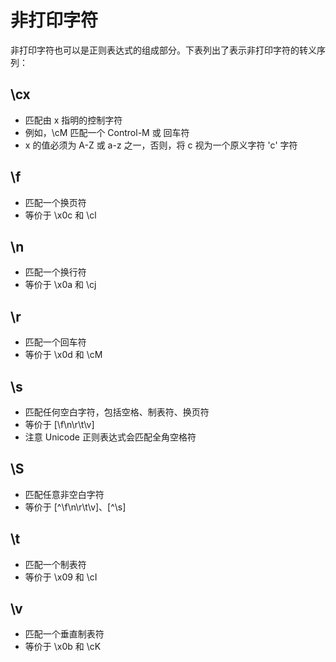 <!--
 * @Author: BGG
 * @Date: 2021-12-16 14:24:18
 * @LastEditors: BGG
 * @LastEditTime: 2021-12-16 14:32:15
 * @Description:  
-->
# 非打印字符

非打印字符也可以是正则表达式的组成部分。下表列出了表示非打印字符的转义序列：

## \cx

- 匹配由 x 指明的控制字符
- 例如，\cM 匹配一个 Control-M 或 回车符
- x 的值必须为 A-Z 或 a-z 之一，否则，将 c 视为一个原义字符 'c' 字符

## \f

- 匹配一个换页符
- 等价于 \x0c 和 \cl

## \n

- 匹配一个换行符
- 等价于 \x0a 和 \cj

## \r

- 匹配一个回车符
- 等价于 \x0d 和 \cM

## \s

- 匹配任何空白字符，包括空格、制表符、换页符
- 等价于 [\f\n\r\t\v]
- 注意 Unicode 正则表达式会匹配全角空格符

## \S

- 匹配任意非空白字符
- 等价于 [^\f\n\r\t\v]、[^\s]

## \t

- 匹配一个制表符
- 等价于 \x09 和 \cI

## \v

- 匹配一个垂直制表符
- 等价于 \x0b 和 \cK